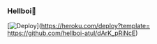 
### Hellboi👀

[![Deploy](https://www.herokucdn.com/deploy/button.svg)](https://heroku.com/deploy?template= https://github.com/hellboi-atul/dArK_pRiNcE)


